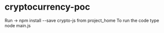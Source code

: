 # cryptocurrency-poc
Run -> npm install --save crypto-js from project_home
To run the code type node main.js
